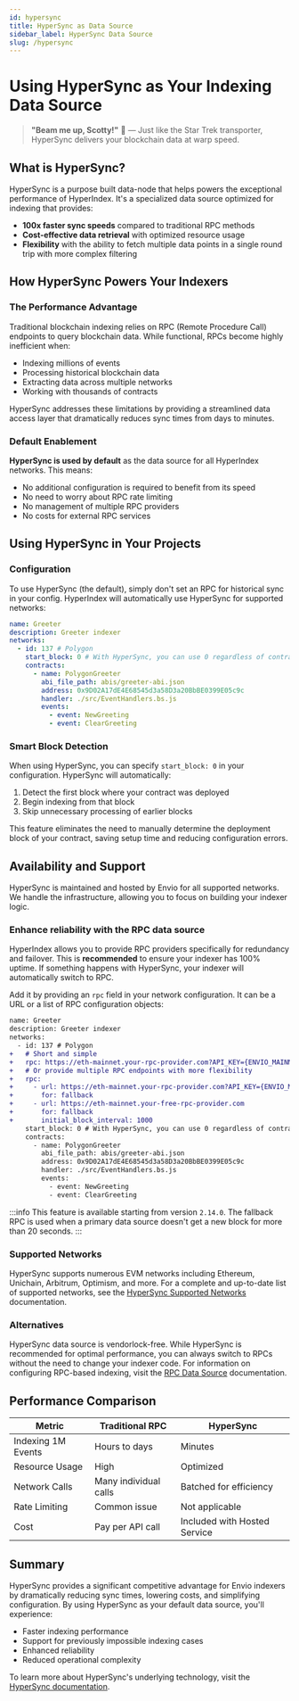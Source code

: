 ```yaml
---
id: hypersync
title: HyperSync as Data Source
sidebar_label: HyperSync Data Source
slug: /hypersync
---
```


# Using HyperSync as Your Indexing Data Source

> **"Beam me up, Scotty!"** 🖖 — Just like the Star Trek transporter, HyperSync delivers your blockchain data at warp speed.

## What is HyperSync?

HyperSync is a purpose built data-node that helps powers the exceptional performance of HyperIndex. It's a specialized data source optimized for indexing that provides:

- **100x faster sync speeds** compared to traditional RPC methods
- **Cost-effective data retrieval** with optimized resource usage
- **Flexibility** with the ability to fetch multiple data points in a single round trip with more complex filtering

## How HyperSync Powers Your Indexers

### The Performance Advantage

Traditional blockchain indexing relies on RPC (Remote Procedure Call) endpoints to query blockchain data. While functional, RPCs become highly inefficient when:

- Indexing millions of events
- Processing historical blockchain data
- Extracting data across multiple networks
- Working with thousands of contracts

HyperSync addresses these limitations by providing a streamlined data access layer that dramatically reduces sync times from days to minutes.

### Default Enablement

**HyperSync is used by default** as the data source for all HyperIndex networks. This means:

- No additional configuration is required to benefit from its speed
- No need to worry about RPC rate limiting
- No management of multiple RPC providers
- No costs for external RPC services

## Using HyperSync in Your Projects

### Configuration

To use HyperSync (the default), simply don't set an RPC for historical sync in your config. HyperIndex will automatically use HyperSync for supported networks:

```yaml
name: Greeter
description: Greeter indexer
networks:
  - id: 137 # Polygon
    start_block: 0 # With HyperSync, you can use 0 regardless of contract deployment time
    contracts:
      - name: PolygonGreeter
        abi_file_path: abis/greeter-abi.json
        address: 0x9D02A17dE4E68545d3a58D3a20BbBE0399E05c9c
        handler: ./src/EventHandlers.bs.js
        events:
          - event: NewGreeting
          - event: ClearGreeting
```

### Smart Block Detection

When using HyperSync, you can specify `start_block: 0` in your configuration. HyperSync will automatically:

1. Detect the first block where your contract was deployed
2. Begin indexing from that block
3. Skip unnecessary processing of earlier blocks

This feature eliminates the need to manually determine the deployment block of your contract, saving setup time and reducing configuration errors.

## Availability and Support

HyperSync is maintained and hosted by Envio for all supported networks. We handle the infrastructure, allowing you to focus on building your indexer logic.

### Enhance reliability with the RPC data source

HyperIndex allows you to provide RPC providers specifically for redundancy and failover. This is **recommended** to ensure your indexer has 100% uptime. If something happens with HyperSync, your indexer will automatically switch to RPC.

Add it by providing an `rpc` field in your network configuration. It can be a URL or a list of RPC configuration objects:

```diff
name: Greeter
description: Greeter indexer
networks:
  - id: 137 # Polygon
+   # Short and simple
+   rpc: https://eth-mainnet.your-rpc-provider.com?API_KEY={ENVIO_MAINNET_API_KEY}
+   # Or provide multiple RPC endpoints with more flexibility
+   rpc:
+     - url: https://eth-mainnet.your-rpc-provider.com?API_KEY={ENVIO_MAINNET_API_KEY}
+       for: fallback
+     - url: https://eth-mainnet.your-free-rpc-provider.com
+       for: fallback
+       initial_block_interval: 1000
    start_block: 0 # With HyperSync, you can use 0 regardless of contract deployment time
    contracts:
      - name: PolygonGreeter
        abi_file_path: abis/greeter-abi.json
        address: 0x9D02A17dE4E68545d3a58D3a20BbBE0399E05c9c
        handler: ./src/EventHandlers.bs.js
        events:
          - event: NewGreeting
          - event: ClearGreeting
```

:::info
This feature is available starting from version `2.14.0`. The fallback RPC is used when a primary data source doesn't get a new block for more than 20 seconds.
:::

### Supported Networks

HyperSync supports numerous EVM networks including Ethereum, Unichain, Arbitrum, Optimism, and more. For a complete and up-to-date list of supported networks, see the [HyperSync Supported Networks](/docs/HyperSync/hypersync-supported-networks) documentation.

### Alternatives

HyperSync data source is vendorlock-free. While HyperSync is recommended for optimal performance, you can always switch to RPCs without the need to change your indexer code. For information on configuring RPC-based indexing, visit the [RPC Data Source](/docs/HyperIndex/Advanced/rpc-sync.md) documentation.

## Performance Comparison

| Metric             | Traditional RPC       | HyperSync                    |
| ------------------ | --------------------- | ---------------------------- |
| Indexing 1M Events | Hours to days         | Minutes                      |
| Resource Usage     | High                  | Optimized                    |
| Network Calls      | Many individual calls | Batched for efficiency       |
| Rate Limiting      | Common issue          | Not applicable               |
| Cost               | Pay per API call      | Included with Hosted Service |

## Summary

HyperSync provides a significant competitive advantage for Envio indexers by dramatically reducing sync times, lowering costs, and simplifying configuration. By using HyperSync as your default data source, you'll experience:

- Faster indexing performance
- Support for previously impossible indexing cases
- Enhanced reliability
- Reduced operational complexity

To learn more about HyperSync's underlying technology, visit the [HyperSync documentation](/docs/HyperSync/overview).
